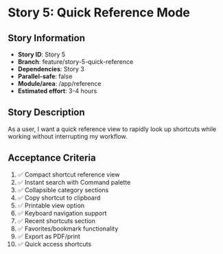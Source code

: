 # Story 5: Quick Reference Mode

## Story Information
- **Story ID**: Story 5
- **Branch**: feature/story-5-quick-reference
- **Dependencies**: Story 3
- **Parallel-safe**: false
- **Module/area**: /app/reference
- **Estimated effort**: 3-4 hours

## Story Description
As a user, I want a quick reference view to rapidly look up shortcuts while working without interrupting my workflow.

## Acceptance Criteria
1. ✅ Compact shortcut reference view
2. ✅ Instant search with Command palette
3. ✅ Collapsible category sections
4. ✅ Copy shortcut to clipboard
5. ✅ Printable view option
6. ✅ Keyboard navigation support
7. ✅ Recent shortcuts section
8. ✅ Favorites/bookmark functionality
9. ✅ Export as PDF/print
10. ✅ Quick access shortcuts